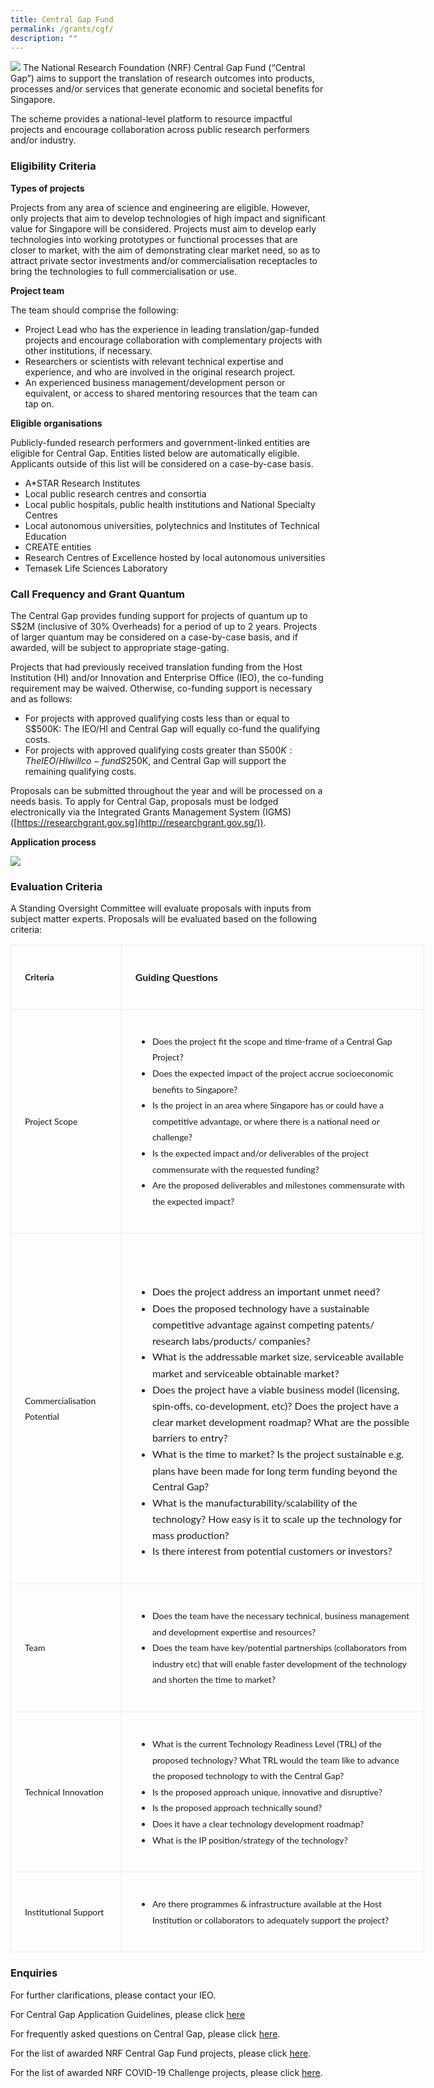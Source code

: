 ```yaml
---
title: Central Gap Fund
permalink: /grants/cgf/
description: ""
---
```

![](/images/Grants/teamwork.jpg)
The National Research Foundation (NRF) Central Gap Fund (“Central Gap”) aims to support the translation of research outcomes into products, processes and/or services that generate economic and societal benefits for Singapore. 

The scheme provides a national-level platform to resource impactful projects and encourage collaboration across public research performers and/or industry.

### Eligibility Criteria

**Types of projects**

Projects from any area of science and engineering are eligible. However, only projects that aim to develop technologies of high impact and significant value for Singapore will be considered. Projects must aim to develop early technologies into working prototypes or functional processes that are closer to market, with the aim of demonstrating clear market need, so as to attract private sector investments and/or commercialisation receptacles to bring the technologies to full commercialisation or use.  
  
**Project team**

The team should comprise the following:&nbsp;

* Project Lead&nbsp;who has the experience in leading translation/gap-funded projects and encourage collaboration with complementary projects with other institutions, if necessary.
* Researchers or scientists&nbsp;with relevant technical expertise and experience, and who are involved in the original research project.
* An experienced business management/development person&nbsp;or equivalent, or access to shared mentoring resources that the team can tap on.

**Eligible organisations**
  
Publicly-funded research performers and government-linked entities are eligible for Central Gap. Entities listed below are automatically eligible. Applicants outside of this list will be considered on a case-by-case basis.  

* A\*STAR Research Institutes
* Local public research centres and consortia
* Local public hospitals, public health institutions and National Specialty Centres
* Local autonomous universities, polytechnics and Institutes of Technical Education
* CREATE entities
* Research Centres of Excellence hosted by local autonomous universities
* Temasek Life Sciences Laboratory

### Call Frequency and Grant Quantum

The Central Gap provides funding support for projects of quantum up to S$2M (inclusive of 30% Overheads) for a period of up to 2 years. Projects of larger quantum may be considered on a case-by-case basis, and if awarded, will be subject to appropriate stage-gating.  
  
Projects that had previously received translation funding from the Host Institution (HI) and/or Innovation and Enterprise Office (IEO), the co-funding requirement may be waived. Otherwise, co-funding support is necessary and as follows:  

*  For projects with approved qualifying costs less than or equal to S$500K: The IEO/HI and Central Gap will equally co-fund the qualifying costs.
*  For projects with approved qualifying costs greater than S$500K: The IEO/HI will co-fund S$250K, and Central Gap will support the remaining qualifying costs.

Proposals can be submitted throughout the year and will be processed on a needs basis. To apply for Central Gap, proposals must be lodged electronically via the Integrated Grants Management System (IGMS) ([https://researchgrant.gov.sg](http://researchgrant.gov.sg/)).  

**Application process**

![](/images/Grants/central-gap-fund-application-process.jpg)

### Evaluation Criteria

A Standing Oversight Committee will evaluate proposals with inputs from subject matter experts. Proposals will be evaluated based on the following criteria:  

<table class="MsoNormalTable" border="1" cellspacing="0" cellpadding="0" width="662" style="width:496.5pt;border-collapse:collapse;border:none;mso-border-alt:solid #EBEBEB .75pt;
 mso-yfti-tbllook:1184;mso-padding-alt:0cm 0cm 0cm 0cm"><tbody><tr style="mso-yfti-irow:0;mso-yfti-firstrow:yes"><td width="132" style="width:98.8pt;border:solid #EBEBEB 1.0pt;mso-border-alt:
  solid #EBEBEB .75pt;padding:16.5pt 16.5pt 16.5pt 16.5pt"><p class="MsoNormal" style="line-height:19.2pt"><b><span style="font-size:10.5pt;
  font-family:&quot;Lato&quot;,sans-serif;mso-fareast-font-family:&quot;Times New Roman&quot;;
  mso-bidi-font-family:&quot;Times New Roman&quot;;mso-fareast-language:EN-SG">Criteria</span></b><span style="font-size:12.0pt;font-family:&quot;Lato&quot;,sans-serif;mso-fareast-font-family:
  &quot;Times New Roman&quot;;mso-bidi-font-family:&quot;Times New Roman&quot;;mso-fareast-language:
  EN-SG"></span></p></td><td style="border:solid #EBEBEB 1.0pt;border-left:none;mso-border-top-alt:
  solid #EBEBEB .75pt;mso-border-bottom-alt:solid #EBEBEB .75pt;mso-border-right-alt:
  solid #EBEBEB .75pt;padding:16.5pt 16.5pt 16.5pt 16.5pt"><p class="MsoNormal" style="line-height:19.2pt"><b><span style="font-size:12.0pt;
  font-family:&quot;Lato&quot;,sans-serif;mso-fareast-font-family:&quot;Times New Roman&quot;;
  mso-bidi-font-family:&quot;Times New Roman&quot;;mso-fareast-language:EN-SG">Guiding Questions&nbsp;</span></b><span style="font-size:12.0pt;font-family:&quot;Lato&quot;,sans-serif;
  mso-fareast-font-family:&quot;Times New Roman&quot;;mso-bidi-font-family:&quot;Times New Roman&quot;;
  mso-fareast-language:EN-SG"></span></p></td></tr><tr style="mso-yfti-irow:1"><td width="132" style="width:98.8pt;border:solid #EBEBEB 1.0pt;border-top:none;
  mso-border-left-alt:solid #EBEBEB .75pt;mso-border-bottom-alt:solid #EBEBEB .75pt;
  mso-border-right-alt:solid #EBEBEB .75pt;padding:16.5pt 16.5pt 16.5pt 16.5pt"><p class="MsoNormal" style="line-height:19.2pt"><span style="font-size:10.5pt;
  font-family:&quot;Lato&quot;,sans-serif;mso-fareast-font-family:&quot;Times New Roman&quot;;
  mso-bidi-font-family:&quot;Times New Roman&quot;;mso-fareast-language:EN-SG">Project Scope</span><span style="font-size:12.0pt;font-family:&quot;Lato&quot;,sans-serif;
  mso-fareast-font-family:&quot;Times New Roman&quot;;mso-bidi-font-family:&quot;Times New Roman&quot;;
  mso-fareast-language:EN-SG"></span></p></td><td style="border-top:none;border-left:none;border-bottom:solid #EBEBEB 1.0pt;
  border-right:solid #EBEBEB 1.0pt;mso-border-bottom-alt:solid #EBEBEB .75pt;
  mso-border-right-alt:solid #EBEBEB .75pt;padding:16.5pt 16.5pt 16.5pt 16.5pt"><ul type="disc"><li class="MsoNormal" style="mso-margin-top-alt:auto;mso-margin-bottom-alt:
       auto;line-height:19.2pt;mso-list:l4 level1 lfo1;tab-stops:list 36.0pt"><span style="font-size:10.5pt;font-family:&quot;Lato&quot;,sans-serif;mso-fareast-font-family:
       &quot;Times New Roman&quot;;mso-bidi-font-family:&quot;Times New Roman&quot;;mso-fareast-language:
       EN-SG">Does the project fit the scope and time-frame of a Central Gap Project?</span><span style="font-size:12.0pt;font-family:&quot;Lato&quot;,sans-serif;
       mso-fareast-font-family:&quot;Times New Roman&quot;;mso-bidi-font-family:&quot;Times New Roman&quot;;
       mso-fareast-language:EN-SG"></span></li><li class="MsoNormal" style="mso-margin-top-alt:auto;mso-margin-bottom-alt:
       auto;line-height:19.2pt;mso-list:l4 level1 lfo1;tab-stops:list 36.0pt"><span style="font-size:10.5pt;font-family:&quot;Lato&quot;,sans-serif;mso-fareast-font-family:
       &quot;Times New Roman&quot;;mso-bidi-font-family:&quot;Times New Roman&quot;;mso-fareast-language:
       EN-SG">Does the expected impact of the project accrue socioeconomic benefits to Singapore?</span><span style="font-size:12.0pt;font-family:
       &quot;Lato&quot;,sans-serif;mso-fareast-font-family:&quot;Times New Roman&quot;;mso-bidi-font-family:
       &quot;Times New Roman&quot;;mso-fareast-language:EN-SG"></span></li><li class="MsoNormal" style="mso-margin-top-alt:auto;mso-margin-bottom-alt:
       auto;line-height:19.2pt;mso-list:l4 level1 lfo1;tab-stops:list 36.0pt"><span style="font-size:10.5pt;font-family:&quot;Lato&quot;,sans-serif;mso-fareast-font-family:
       &quot;Times New Roman&quot;;mso-bidi-font-family:&quot;Times New Roman&quot;;mso-fareast-language:
       EN-SG">Is the project in an area where Singapore has or could have a competitive advantage, or where there is a national need or challenge?</span><span style="font-size:12.0pt;font-family:&quot;Lato&quot;,sans-serif;mso-fareast-font-family:
       &quot;Times New Roman&quot;;mso-bidi-font-family:&quot;Times New Roman&quot;;mso-fareast-language:
       EN-SG"></span></li><li class="MsoNormal" style="mso-margin-top-alt:auto;mso-margin-bottom-alt:
       auto;line-height:19.2pt;mso-list:l4 level1 lfo1;tab-stops:list 36.0pt"><span style="font-size:10.5pt;font-family:&quot;Lato&quot;,sans-serif;mso-fareast-font-family:
       &quot;Times New Roman&quot;;mso-bidi-font-family:&quot;Times New Roman&quot;;mso-fareast-language:
       EN-SG">Is the expected impact and/or deliverables of the project commensurate with the requested funding?</span><span style="font-size:
       12.0pt;font-family:&quot;Lato&quot;,sans-serif;mso-fareast-font-family:&quot;Times New Roman&quot;;
       mso-bidi-font-family:&quot;Times New Roman&quot;;mso-fareast-language:EN-SG"></span></li><li class="MsoNormal" style="mso-margin-top-alt:auto;mso-margin-bottom-alt:
       auto;line-height:19.2pt;mso-list:l4 level1 lfo1;tab-stops:list 36.0pt"><span style="font-size:10.5pt;font-family:&quot;Lato&quot;,sans-serif;mso-fareast-font-family:
       &quot;Times New Roman&quot;;mso-bidi-font-family:&quot;Times New Roman&quot;;mso-fareast-language:
       EN-SG">Are the proposed deliverables and milestones commensurate with the expected impact?</span><span style="font-size:12.0pt;font-family:
       &quot;Lato&quot;,sans-serif;mso-fareast-font-family:&quot;Times New Roman&quot;;mso-bidi-font-family:
       &quot;Times New Roman&quot;;mso-fareast-language:EN-SG"></span></li></ul></td></tr><tr style="mso-yfti-irow:2"><td width="132" style="width:98.8pt;border:solid #EBEBEB 1.0pt;border-top:none;
  mso-border-left-alt:solid #EBEBEB .75pt;mso-border-bottom-alt:solid #EBEBEB .75pt;
  mso-border-right-alt:solid #EBEBEB .75pt;padding:16.5pt 16.5pt 16.5pt 16.5pt"><p class="MsoNormal" style="line-height:19.2pt"><span style="font-size:10.5pt;
  font-family:&quot;Lato&quot;,sans-serif;mso-fareast-font-family:&quot;Times New Roman&quot;;
  mso-bidi-font-family:&quot;Times New Roman&quot;;mso-fareast-language:EN-SG">Commercialisation Potential</span><span style="font-size:12.0pt;font-family:&quot;Lato&quot;,sans-serif;
  mso-fareast-font-family:&quot;Times New Roman&quot;;mso-bidi-font-family:&quot;Times New Roman&quot;;
  mso-fareast-language:EN-SG"></span></p></td><td style="border-top:none;border-left:none;border-bottom:solid #EBEBEB 1.0pt;
  border-right:solid #EBEBEB 1.0pt;mso-border-bottom-alt:solid #EBEBEB .75pt;
  mso-border-right-alt:solid #EBEBEB .75pt;padding:16.5pt 16.5pt 16.5pt 16.5pt"><p class="MsoNormal" style="line-height:19.2pt"><span style="font-size:12.0pt;
  font-family:&quot;Lato&quot;,sans-serif;mso-fareast-font-family:&quot;Times New Roman&quot;;
  mso-bidi-font-family:&quot;Times New Roman&quot;;mso-fareast-language:EN-SG">&nbsp;</span></p><ul type="disc"><li class="MsoNormal" style="mso-margin-top-alt:auto;mso-margin-bottom-alt:
       auto;line-height:19.2pt;mso-list:l2 level1 lfo2;tab-stops:list 36.0pt"><span style="font-size:12.0pt;font-family:&quot;Lato&quot;,sans-serif;mso-fareast-font-family:
       &quot;Times New Roman&quot;;mso-bidi-font-family:&quot;Times New Roman&quot;;mso-fareast-language:
       EN-SG">Does the project address an important unmet need?</span></li><li class="MsoNormal" style="mso-margin-top-alt:auto;mso-margin-bottom-alt:
       auto;line-height:19.2pt;mso-list:l2 level1 lfo2;tab-stops:list 36.0pt"><span style="font-size:12.0pt;font-family:&quot;Lato&quot;,sans-serif;mso-fareast-font-family:
       &quot;Times New Roman&quot;;mso-bidi-font-family:&quot;Times New Roman&quot;;mso-fareast-language:
       EN-SG">Does the proposed technology have a sustainable competitive advantage against competing patents/ research labs/products/ companies?</span></li><li class="MsoNormal" style="mso-margin-top-alt:auto;mso-margin-bottom-alt:
       auto;line-height:19.2pt;mso-list:l2 level1 lfo2;tab-stops:list 36.0pt"><span style="font-size:12.0pt;font-family:&quot;Lato&quot;,sans-serif;mso-fareast-font-family:
       &quot;Times New Roman&quot;;mso-bidi-font-family:&quot;Times New Roman&quot;;mso-fareast-language:
       EN-SG">What is the addressable market size, serviceable available market and serviceable obtainable market?</span></li><li class="MsoNormal" style="mso-margin-top-alt:auto;mso-margin-bottom-alt:
       auto;line-height:19.2pt;mso-list:l2 level1 lfo2;tab-stops:list 36.0pt"><span style="font-size:12.0pt;font-family:&quot;Lato&quot;,sans-serif;mso-fareast-font-family:
       &quot;Times New Roman&quot;;mso-bidi-font-family:&quot;Times New Roman&quot;;mso-fareast-language:
       EN-SG">Does the project have a viable business model (licensing, spin-offs, co-development, etc)? Does the project have a clear market development roadmap? What are the possible barriers to entry?</span></li><li class="MsoNormal" style="mso-margin-top-alt:auto;mso-margin-bottom-alt:
       auto;line-height:19.2pt;mso-list:l2 level1 lfo2;tab-stops:list 36.0pt"><span style="font-size:12.0pt;font-family:&quot;Lato&quot;,sans-serif;mso-fareast-font-family:
       &quot;Times New Roman&quot;;mso-bidi-font-family:&quot;Times New Roman&quot;;mso-fareast-language:
       EN-SG">What is the time to market? Is the project sustainable e.g. plans have been made for long term funding beyond the Central Gap?</span></li><li class="MsoNormal" style="mso-margin-top-alt:auto;mso-margin-bottom-alt:
       auto;line-height:19.2pt;mso-list:l2 level1 lfo2;tab-stops:list 36.0pt"><span style="font-size:12.0pt;font-family:&quot;Lato&quot;,sans-serif;mso-fareast-font-family:
       &quot;Times New Roman&quot;;mso-bidi-font-family:&quot;Times New Roman&quot;;mso-fareast-language:
       EN-SG">What is the manufacturability/scalability of the technology? How easy is it to scale up the technology for mass production?</span></li><li class="MsoNormal" style="mso-margin-top-alt:auto;mso-margin-bottom-alt:
       auto;line-height:19.2pt;mso-list:l2 level1 lfo2;tab-stops:list 36.0pt"><span style="font-size:12.0pt;font-family:&quot;Lato&quot;,sans-serif;mso-fareast-font-family:
       &quot;Times New Roman&quot;;mso-bidi-font-family:&quot;Times New Roman&quot;;mso-fareast-language:
       EN-SG">Is there interest from potential customers or investors?</span></li></ul></td></tr><tr style="mso-yfti-irow:3"><td width="132" style="width:98.8pt;border:solid #EBEBEB 1.0pt;border-top:none;
  mso-border-left-alt:solid #EBEBEB .75pt;mso-border-bottom-alt:solid #EBEBEB .75pt;
  mso-border-right-alt:solid #EBEBEB .75pt;padding:16.5pt 16.5pt 16.5pt 16.5pt"><p class="MsoNormal" style="line-height:19.2pt"><span style="font-size:10.5pt;
  font-family:&quot;Lato&quot;,sans-serif;mso-fareast-font-family:&quot;Times New Roman&quot;;
  mso-bidi-font-family:&quot;Times New Roman&quot;;mso-fareast-language:EN-SG">Team</span><span style="font-size:12.0pt;font-family:&quot;Lato&quot;,sans-serif;mso-fareast-font-family:
  &quot;Times New Roman&quot;;mso-bidi-font-family:&quot;Times New Roman&quot;;mso-fareast-language:
  EN-SG"></span></p></td><td style="border-top:none;border-left:none;border-bottom:solid #EBEBEB 1.0pt;
  border-right:solid #EBEBEB 1.0pt;mso-border-bottom-alt:solid #EBEBEB .75pt;
  mso-border-right-alt:solid #EBEBEB .75pt;padding:16.5pt 16.5pt 16.5pt 16.5pt"><ul type="disc"><li class="MsoNormal" style="mso-margin-top-alt:auto;mso-margin-bottom-alt:
       auto;line-height:19.2pt;mso-list:l0 level1 lfo3;tab-stops:list 36.0pt"><span style="font-size:10.5pt;font-family:&quot;Lato&quot;,sans-serif;mso-fareast-font-family:
       &quot;Times New Roman&quot;;mso-bidi-font-family:&quot;Times New Roman&quot;;mso-fareast-language:
       EN-SG">Does the team have the necessary technical, business management and development expertise and resources?</span><span style="font-size:
       12.0pt;font-family:&quot;Lato&quot;,sans-serif;mso-fareast-font-family:&quot;Times New Roman&quot;;
       mso-bidi-font-family:&quot;Times New Roman&quot;;mso-fareast-language:EN-SG"></span></li><li class="MsoNormal" style="mso-margin-top-alt:auto;mso-margin-bottom-alt:
       auto;line-height:19.2pt;mso-list:l0 level1 lfo3;tab-stops:list 36.0pt"><span style="font-size:10.5pt;font-family:&quot;Lato&quot;,sans-serif;mso-fareast-font-family:
       &quot;Times New Roman&quot;;mso-bidi-font-family:&quot;Times New Roman&quot;;mso-fareast-language:
       EN-SG">Does the team have key/potential partnerships (collaborators from industry etc) that will enable faster development of the technology and shorten the time to market?</span><span style="font-size:12.0pt;
       font-family:&quot;Lato&quot;,sans-serif;mso-fareast-font-family:&quot;Times New Roman&quot;;
       mso-bidi-font-family:&quot;Times New Roman&quot;;mso-fareast-language:EN-SG"></span></li></ul></td></tr><tr style="mso-yfti-irow:4"><td width="132" style="width:98.8pt;border:solid #EBEBEB 1.0pt;border-top:none;
  mso-border-left-alt:solid #EBEBEB .75pt;mso-border-bottom-alt:solid #EBEBEB .75pt;
  mso-border-right-alt:solid #EBEBEB .75pt;padding:16.5pt 16.5pt 16.5pt 16.5pt"><p class="MsoNormal" style="line-height:19.2pt"><span style="font-size:10.5pt;
  font-family:&quot;Lato&quot;,sans-serif;mso-fareast-font-family:&quot;Times New Roman&quot;;
  mso-bidi-font-family:&quot;Times New Roman&quot;;mso-fareast-language:EN-SG">Technical Innovation</span><span style="font-size:12.0pt;font-family:&quot;Lato&quot;,sans-serif;
  mso-fareast-font-family:&quot;Times New Roman&quot;;mso-bidi-font-family:&quot;Times New Roman&quot;;
  mso-fareast-language:EN-SG"></span></p></td><td style="border-top:none;border-left:none;border-bottom:solid #EBEBEB 1.0pt;
  border-right:solid #EBEBEB 1.0pt;mso-border-bottom-alt:solid #EBEBEB .75pt;
  mso-border-right-alt:solid #EBEBEB .75pt;padding:16.5pt 16.5pt 16.5pt 16.5pt"><ul type="disc"><li class="MsoNormal" style="mso-margin-top-alt:auto;mso-margin-bottom-alt:
       auto;line-height:19.2pt;mso-list:l1 level1 lfo4;tab-stops:list 36.0pt"><span style="font-size:10.5pt;font-family:&quot;Lato&quot;,sans-serif;mso-fareast-font-family:
       &quot;Times New Roman&quot;;mso-bidi-font-family:&quot;Times New Roman&quot;;mso-fareast-language:
       EN-SG">What is the current Technology Readiness Level (TRL) of the proposed technology? What TRL would the team like to advance the proposed technology to with the Central Gap?</span><span style="font-size:12.0pt;font-family:&quot;Lato&quot;,sans-serif;mso-fareast-font-family:
       &quot;Times New Roman&quot;;mso-bidi-font-family:&quot;Times New Roman&quot;;mso-fareast-language:
       EN-SG"></span></li><li class="MsoNormal" style="mso-margin-top-alt:auto;mso-margin-bottom-alt:
       auto;line-height:19.2pt;mso-list:l1 level1 lfo4;tab-stops:list 36.0pt"><span style="font-size:10.5pt;font-family:&quot;Lato&quot;,sans-serif;mso-fareast-font-family:
       &quot;Times New Roman&quot;;mso-bidi-font-family:&quot;Times New Roman&quot;;mso-fareast-language:
       EN-SG">Is the proposed approach unique, innovative and disruptive?</span><span style="font-size:12.0pt;font-family:&quot;Lato&quot;,sans-serif;mso-fareast-font-family:
       &quot;Times New Roman&quot;;mso-bidi-font-family:&quot;Times New Roman&quot;;mso-fareast-language:
       EN-SG"></span></li><li class="MsoNormal" style="mso-margin-top-alt:auto;mso-margin-bottom-alt:
       auto;line-height:19.2pt;mso-list:l1 level1 lfo4;tab-stops:list 36.0pt"><span style="font-size:10.5pt;font-family:&quot;Lato&quot;,sans-serif;mso-fareast-font-family:
       &quot;Times New Roman&quot;;mso-bidi-font-family:&quot;Times New Roman&quot;;mso-fareast-language:
       EN-SG">Is the proposed approach technically sound?</span><span style="font-size:12.0pt;font-family:&quot;Lato&quot;,sans-serif;mso-fareast-font-family:
       &quot;Times New Roman&quot;;mso-bidi-font-family:&quot;Times New Roman&quot;;mso-fareast-language:
       EN-SG"></span></li><li class="MsoNormal" style="mso-margin-top-alt:auto;mso-margin-bottom-alt:
       auto;line-height:19.2pt;mso-list:l1 level1 lfo4;tab-stops:list 36.0pt"><span style="font-size:10.5pt;font-family:&quot;Lato&quot;,sans-serif;mso-fareast-font-family:
       &quot;Times New Roman&quot;;mso-bidi-font-family:&quot;Times New Roman&quot;;mso-fareast-language:
       EN-SG">Does it have a clear technology development roadmap?</span><span style="font-size:12.0pt;font-family:&quot;Lato&quot;,sans-serif;mso-fareast-font-family:
       &quot;Times New Roman&quot;;mso-bidi-font-family:&quot;Times New Roman&quot;;mso-fareast-language:
       EN-SG"></span></li><li class="MsoNormal" style="mso-margin-top-alt:auto;mso-margin-bottom-alt:
       auto;line-height:19.2pt;mso-list:l1 level1 lfo4;tab-stops:list 36.0pt"><span style="font-size:10.5pt;font-family:&quot;Lato&quot;,sans-serif;mso-fareast-font-family:
       &quot;Times New Roman&quot;;mso-bidi-font-family:&quot;Times New Roman&quot;;mso-fareast-language:
       EN-SG">What is the IP position/strategy of the technology?</span><span style="font-size:12.0pt;font-family:&quot;Lato&quot;,sans-serif;mso-fareast-font-family:
       &quot;Times New Roman&quot;;mso-bidi-font-family:&quot;Times New Roman&quot;;mso-fareast-language:
       EN-SG"></span></li></ul></td></tr><tr style="mso-yfti-irow:5;mso-yfti-lastrow:yes"><td width="132" style="width:98.8pt;border:solid #EBEBEB 1.0pt;border-top:none;
  mso-border-left-alt:solid #EBEBEB .75pt;mso-border-bottom-alt:solid #EBEBEB .75pt;
  mso-border-right-alt:solid #EBEBEB .75pt;padding:16.5pt 16.5pt 16.5pt 16.5pt"><p class="MsoNormal" style="line-height:19.2pt"><span style="font-size:10.5pt;
  font-family:&quot;Lato&quot;,sans-serif;mso-fareast-font-family:&quot;Times New Roman&quot;;
  mso-bidi-font-family:&quot;Times New Roman&quot;;mso-fareast-language:EN-SG">Institutional Support</span><span style="font-size:12.0pt;font-family:&quot;Lato&quot;,sans-serif;
  mso-fareast-font-family:&quot;Times New Roman&quot;;mso-bidi-font-family:&quot;Times New Roman&quot;;
  mso-fareast-language:EN-SG"></span></p></td><td style="border-top:none;border-left:none;border-bottom:solid #EBEBEB 1.0pt;
  border-right:solid #EBEBEB 1.0pt;mso-border-bottom-alt:solid #EBEBEB .75pt;
  mso-border-right-alt:solid #EBEBEB .75pt;padding:16.5pt 16.5pt 16.5pt 16.5pt"><ul type="disc"><li class="MsoNormal" style="mso-margin-top-alt:auto;mso-margin-bottom-alt:
       auto;line-height:19.2pt;mso-list:l3 level1 lfo5;tab-stops:list 36.0pt"><span style="font-size:10.5pt;font-family:&quot;Lato&quot;,sans-serif;mso-fareast-font-family:
       &quot;Times New Roman&quot;;mso-bidi-font-family:&quot;Times New Roman&quot;;mso-fareast-language:
       EN-SG">Are there programmes &amp; infrastructure available at the Host Institution or collaborators to adequately support the project?</span><span style="font-size:12.0pt;font-family:&quot;Lato&quot;,sans-serif;mso-fareast-font-family:
       &quot;Times New Roman&quot;;mso-bidi-font-family:&quot;Times New Roman&quot;;mso-fareast-language:
       EN-SG"></span></li></ul></td></tr></tbody></table>
			 
### Enquiries

For further clarifications, please contact your IEO.

For Central Gap Application Guidelines, please click [here](https://go.gov.sg/cgf-application-guidelines-rie2025)

For frequently asked questions on Central Gap, please click [here](https://go.gov.sg/cgf-faq-4-0).

For the list of awarded NRF Central Gap Fund projects, please click [here](https://go.gov.sg/cgf-awarded-centrally).

For the list of awarded NRF COVID-19 Challenge projects, please click [here](https://go.gov.sg/cgf-awarded-covid19).